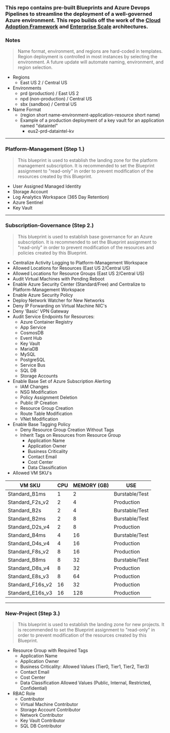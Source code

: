 ### This repo contains pre-built Blueprints and Azure Devops Pipelines to streamline the deployment of a well-governed Azure environment. This repo builds off the work of the [Cloud Adoption Framework](https://docs.microsoft.com/en-us/azure/cloud-adoption-framework/) and [Enterprise Scale](https://docs.microsoft.com/en-us/azure/cloud-adoption-framework/ready/enterprise-scale/) architectures.

### Notes
> Name format, environment, and regions are hard-coded in templates. Region deployment is controlled in most instances by selecting the environment. A future update will automate naming, environment, and region selection.

- Regions
    - East US 2 / Central US
- Environments
    - prd (production) / East US 2
    - npd (non-production) / Central US
    - sbx (sandbox) / Central US
- Name Format
    - (region short name-environment-application-resource short name)
    - Example of a production deployment of a key vault for an application named "dataintel" 
        - eus2-prd-dataintel-kv
---
### Platform-Management (Step 1.)

> This blueprint is used to establish the landing zone for the platform management subscription. It is recommended to set the Blueprint assignment to "read-only" in order to prevent modification of the resources created by this Blueprint.

- User Assigned Managed Identity
- Storage Account
- Log Analytics Workspace (365 Day Retention)
- Azure Sentinel
- Key Vault
---

### Subscription-Governance (Step 2.)

> This blueprint is used to establish base governance for an Azure subscription. It is recommended to set the Blueprint assignment to "read-only" in order to prevent modification of the resources and policies created by this Blueprint.

- Centralize Activity Logging to Platform-Management Workspace
- Allowed Locations for Resources (East US 2/Central US)
- Allowed Locations for Resource Groups (East US 2/Central US)
- Audit Virtual Machines with Pending Reboot
- Enable Azure Security Center (Standard/Free) and Centralize to Platform-Management Workspace
- Enable Azure Security Policy
- Deploy Network Watcher for New Networks
- Deny IP Forwarding on Virtual Machine NIC's
- Deny 'Basic' VPN Gateway
- Audit Service Endpoints for Resources:
    - Azure Container Registry
    - App Service
    - CosmosDB
    - Event Hub
    - Key Vault
    - MariaDB
    - MySQL
    - PostgreSQL
    - Service Bus
    - SQL DB
    - Storage Accounts
- Enable Base Set of Azure Subscription Alerting
    - IAM Changes
    - NSG Modification
    - Policy Assignment Deletion
    - Public IP Creation
    - Resource Group Creation
    - Route Table Modification
    - VNet Modification
- Enable Base Tagging Policy
    - Deny Resource Group Creation Without Tags
    - Inherit Tags on Resources from Resource Group
        - Application Name
        - Application Owner
        - Business Criticality
        - Contact Email
        - Cost Center
        - Data Classification
- Allowed VM SKU's

| VM SKU | CPU | MEMORY (GB) | USE |
| --- | --- | --- | --- |
| Standard_B1ms | 1 | 2 | Burstable/Test |
| Standard_F2s_v2 | 2 | 4 | Production |
| Standard_B2s | 2 | 4 | Burstable/Test |
| Standard_B2ms | 2 | 8 | Burstable/Test |
| Standard_D2s_v4 | 2 | 8 | Production |
| Standard_B4ms | 4 | 16 | Burstable/Test |
| Standard_D4s_v4 | 4 | 16 | Production |
| Standard_F8s_v2 | 8 | 16 | Production |
| Standard_B8ms | 8 | 32 | Burstable/Test |
| Standard_D8s_v4 | 8 | 32 | Production |
| Standard_E8s_v3 | 8 | 64 | Production |
| Standard_F16s_v2 | 16 | 32 | Production | 
| Standard_E16s_v3 | 16 | 128 | Production |
---

### New-Project (Step 3.)

> This blueprint is used to establish the landing zone for new projects. It is recommended to set the Blueprint assignment to "read-only" in order to prevent modification of the resources created by this Blueprint.

- Resource Group with Required Tags
    - Application Name
    - Application Owner
    - Business Criticality: Allowed Values (Tier0, Tier1, Tier2, Tier3)
    - Contact Email
    - Cost Center
    - Data Classification Allowed Values (Public, Internal, Restricted, Confidential)
- RBAC Role
    - Contributor
    - Virtual Machine Contributor
    - Storage Account Contributor
    - Network Contributor
    - Key Vault Contributor
    - SQL DB Contributor